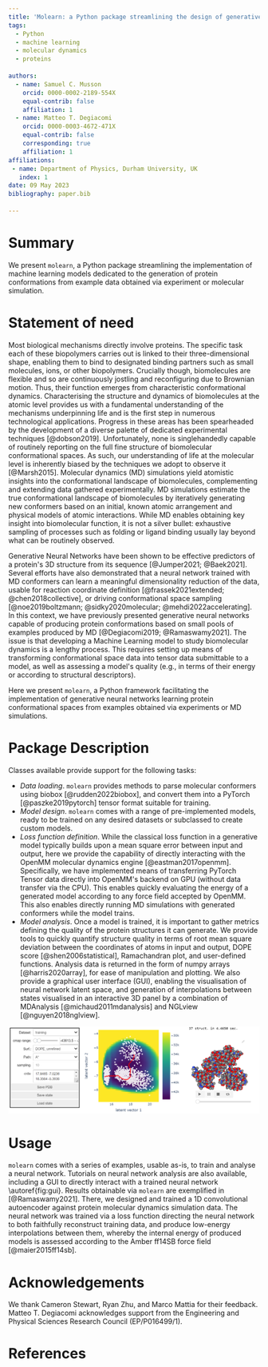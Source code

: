 ```yaml
---
title: 'Molearn: a Python package streamlining the design of generative models of biomolecular dynamics'
tags:
  - Python
  - machine learning
  - molecular dynamics
  - proteins
  
authors:
  - name: Samuel C. Musson
    orcid: 0000-0002-2189-554X
    equal-contrib: false
    affiliation: 1
  - name: Matteo T. Degiacomi
    orcid: 0000-0003-4672-471X
    equal-contrib: false
    corresponding: true
    affiliation: 1
affiliations:
 - name: Department of Physics, Durham University, UK
   index: 1
date: 09 May 2023
bibliography: paper.bib

---
```


# Summary

We present `molearn`, a Python package streamlining the implementation of machine learning models dedicated to the generation of protein conformations from example data obtained via experiment or molecular simulation.


# Statement of need

Most biological mechanisms directly involve proteins. The specific task each of these biopolymers carries out is linked to their three-dimensional shape, enabling them to bind to designated binding partners such as small molecules, ions, or other biopolymers. Crucially though, biomolecules are flexible and so are continuously jostling and reconfiguring due to Brownian motion. Thus, their function emerges from characteristic conformational dynamics. Characterising the structure and dynamics of biomolecules at the atomic level provides us with a fundamental understanding of the mechanisms underpinning life and is the first step in numerous technological applications. Progress in these areas has been spearheaded by the development of a diverse palette of dedicated experimental techniques [@dobson2019]. Unfortunately, none is singlehandedly capable of routinely reporting on the full fine structure of biomolecular conformational spaces. As such, our understanding of life at the molecular level is inherently biased by the techniques we adopt to observe it [@Marsh2015]. Molecular dynamics (MD) simulations yield atomistic insights into the conformational landscape of biomolecules, complementing and extending data gathered experimentally. MD simulations estimate the true conformational landscape of biomolecules by iteratively generating new conformers based on an initial, known atomic arrangement and physical models of atomic interactions. While MD enables obtaining key insight into biomolecular function, it is not a silver bullet: exhaustive sampling of processes such as folding or ligand binding usually lay beyond what can be routinely observed.

Generative Neural Networks have been shown to be effective predictors of a protein's 3D structure from its sequence [@Jumper2021; @Baek2021]. Several efforts have also demonstrated that a neural network trained with MD conformers can learn a meaningful dimensionality reduction of the data, usable for reaction coordinate definition [@frassek2021extended; @chen2018collective], or driving conformational space sampling [@noe2019boltzmann; @sidky2020molecular; @mehdi2022accelerating]. In this context, we have previously presented generative neural networks capable of producing protein conformations based on small pools of examples produced by MD [@Degiacomi2019; @Ramaswamy2021]. The issue is that developing a Machine Learning model to study biomolecular dynamics is a lengthy process. This requires setting up means of transforming conformational space data into tensor data submittable to a model, as well as assessing a model's quality (e.g., in terms of their energy or according to structural descriptors).

Here we present `molearn`, a Python framework facilitating the implementation of generative neural networks learning protein conformational spaces from examples obtained via experiments or MD simulations.


# Package Description

 Classes available provide support for the following tasks:
 
*	*Data loading*. `molearn` provides methods to parse molecular conformers using biobox [@rudden2022biobox], and convert them into a PyTorch [@paszke2019pytorch] tensor format suitable for training.
*	*Model design*. `molearn` comes with a range of pre-implemented models, ready to be trained on any desired datasets or subclassed to create custom models.
*	*Loss function definition*. While the classical loss function in a generative model typically builds upon a mean square error between input and output, here we provide the capability of directly interacting with the OpenMM molecular dynamics engine [@eastman2017openmm]. Specifically, we have implemented means of transferring PyTorch Tensor data directly into OpenMM's backend on GPU (without data transfer via the CPU). This enables quickly evaluating the energy of a generated model according to any force field accepted by OpenMM. This also enables directly running MD simulations with generated conformers while the model trains.
*	*Model analysis*. Once a model is trained, it is important to gather metrics defining the quality of the protein structures it can generate. We provide tools to quickly quantify structure quality in terms of root mean square deviation between the coordinates of atoms in input and output, DOPE score [@shen2006statistical], Ramachandran plot, and user-defined functions. Analysis data is returned in the form of numpy arrays [@harris2020array], for ease of manipulation and plotting. We also provide a graphical user interface (GUI), enabling the visualisation of neural network latent space, and generation of interpolations between states visualised in an interactive 3D panel by a combination of MDAnalysis [@michaud2011mdanalysis] and NGLview [@nguyen2018nglview].

![`molearn` analysis tools include a graphical user interface, enabling the on-demand generation of protein conformations. The panel on the left controls how the neural network latent space is presented, the central panel is a Plotly interactive graph displaying the latent space, and the panel on the right is a 3D representation of an interpolation through the latent space supported by NGLview\label{fig:gui}.](gui_MurD.png)


# Usage

`molearn` comes with a series of examples, usable as-is, to train and analyse a neural network. Tutorials on neural network analysis are also available, including a GUI to directly interact with a trained neural network \autoref{fig:gui}. Results obtainable via `molearn` are exemplified in [@Ramaswamy2021]. There, we designed and trained a 1D convolutional autoencoder against protein molecular dynamics simulation data. The neural network was trained via a loss function directing the neural network to both faithfully reconstruct training data, and produce low-energy interpolations between them, whereby the internal energy of produced models is assessed according to the Amber ff14SB force field [@maier2015ff14sb].


# Acknowledgements

We thank Cameron Stewart, Ryan Zhu, and Marco Mattia for their feedback. Matteo T. Degiacomi acknowledges support from the Engineering and Physical Sciences Research Council (EP/P016499/1).


# References
